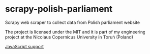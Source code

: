 # scrapy-polish-parliament
Scrapy web scraper to collect data from Polish parliament website

The project is licensed under the MIT and it is part of my engineering project at the Nicolaus Copernicus University in Toruń (Poland)

[JavaScript support](https://github.com/kropidlowsky/scrapy-polish-parliament/tree/dynamic)